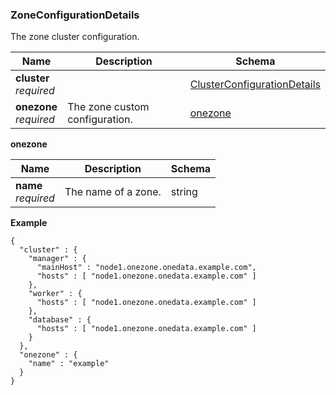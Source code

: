 
<a name="zoneconfigurationdetails"></a>
### ZoneConfigurationDetails
The zone cluster configuration.


|Name|Description|Schema|
|---|---|---|
|**cluster**  <br>*required*||[ClusterConfigurationDetails](ClusterConfigurationDetails.md#clusterconfigurationdetails)|
|**onezone**  <br>*required*|The zone custom configuration.|[onezone](#zoneconfigurationdetails-onezone)|

<a name="zoneconfigurationdetails-onezone"></a>
**onezone**

|Name|Description|Schema|
|---|---|---|
|**name**  <br>*required*|The name of a zone.|string|

**Example**
```
{
  "cluster" : {
    "manager" : {
      "mainHost" : "node1.onezone.onedata.example.com",
      "hosts" : [ "node1.onezone.onedata.example.com" ]
    },
    "worker" : {
      "hosts" : [ "node1.onezone.onedata.example.com" ]
    },
    "database" : {
      "hosts" : [ "node1.onezone.onedata.example.com" ]
    }
  },
  "onezone" : {
    "name" : "example"
  }
}
```



